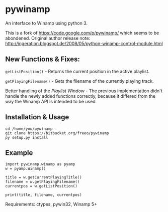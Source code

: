 # pywinamp
An interface to Winamp using python 3.

This is a fork of https://code.google.com/p/pywinamp/ which seems to be abondened. Original author release note:
http://ingeration.blogspot.de/2008/05/python-winamp-control-module.html

## New Functions & Fixes:
`getListPosition()` - Returns the current position in the active playlist.

`getPlayingFilename()` - Gets the filename of the currently playing track.

Better handling of the *Playlist Window* - The previous implementation didn't handle the newly added functions correctly, because it differed from the way the Winamp API is intended to be used.

## Installation & Usage

    cd /home/you/pywinamp
    git clone https://bitbucket.org/freeo/pywinamp 
    py setup.py install

## Example

    import pywinamp.winamp as pyamp
    w = pyamp.Winamp()

    title = w.getCurrentPlayingTitle()
    filename = w.getPlayingFilename()
    currentpos = w.getListPosition()

    print(title, filename, currentpos)

Requirements: ctypes, pywin32, Winamp 5+
